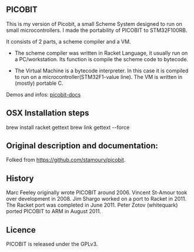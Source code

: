 PICOBIT
------

This is my version of Picobit, a small Scheme System designed to run on small microcontrollers. I made the portability of PICOBIT to STM32F100RB.

It consists of 2 parts, a scheme compiler and a VM.

  * The scheme compiler was written in Racket Language, it usually run
  on a PC/workstation. Its function is compile the scheme code to
  bytecode.

  * The Virtual Machine is a bytecode interpreter. In this case it is
  compiled to run on a microcontroller(STM32F1-value line). The VM is
  written in (mostly) portable C.

  Demos and infos: [picobit-docs](http://medicina.tips/picobit/picobit.html)

OSX Installation steps
----------------------

  brew install racket gettext
  brew link gettext --force

Original description and documentation:
------

Folked from https://github.com/stamourv/picobit.

History
------

 Marc Feeley originally wrote PICOBIT around 2006.
 Vincent St-Amour took over development in 2008.
 Jim Shargo worked on a port to Racket in 2011.
 The Racket port was completed in June 2011.
 Peter Zotov (whitequark) ported PICOBIT to ARM in August 2011.

Licence
------

 PICOBIT is released under the GPLv3.
